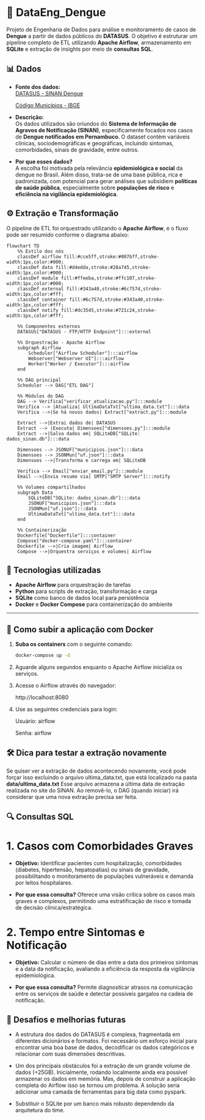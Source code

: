 # 🦟 DataEng_Dengue

Projeto de Engenharia de Dados para análise e monitoramento de casos de **Dengue** a partir de dados públicos do **DATASUS**. O objetivo é estruturar um pipeline completo de ETL utilizando **Apache Airflow**, armazenamento em **SQLite** e extração de insights por meio de **consultas SQL**.

## 📊 Dados

- **Fonte dos dados:**  
  [DATASUS - SINAN Dengue](https://opendatasus.saude.gov.br/dataset/arboviroses-dengue)

  [Código Municípios - IBGE](https://www.ibge.gov.br/explica/codigos-dos-municipios.php)
- **Descrição:**  
  Os dados utilizados são oriundos do **Sistema de Informação de Agravos de Notificação (SINAN)**, especificamente focados nos casos de **Dengue notificados em Pernambuco**. O dataset contém variáveis clínicas, sociodemográficas e geográficas, incluindo sintomas, comorbidades, sinais de gravidade, entre outros.

- **Por que esses dados?**  
  A escolha foi motivada pela relevância **epidemiológica e social** da dengue no Brasil. Além disso, trata-se de uma base pública, rica e padronizada, com potencial para gerar análises que subsidiem **políticas de saúde pública**, especialmente sobre **populações de risco** e **eficiência na vigilância epidemiológica**.

## ⚙️ Extração e Transformação

O pipeline de ETL foi orquestrado utilizando o **Apache Airflow**, e o fluxo pode ser resumido conforme o diagrama abaixo:

```mermaid
flowchart TD
    %% Estilo dos nós
    classDef airflow fill:#cce5ff,stroke:#007bff,stroke-width:1px,color:#000;
    classDef data fill:#d4edda,stroke:#28a745,stroke-width:1px,color:#000;
    classDef module fill:#ffeeba,stroke:#ffc107,stroke-width:1px,color:#000;
    classDef external fill:#343a40,stroke:#6c757d,stroke-width:1px,color:#fff;
    classDef container fill:#6c757d,stroke:#343a40,stroke-width:1px,color:#fff;
    classDef notify fill:#dc3545,stroke:#721c24,stroke-width:1px,color:#fff;

    %% Componentes externos
    DATASUS["DATASUS - FTP/HTTP Endpoint"]:::external

    %% Orquestração - Apache Airflow
    subgraph Airflow
        Scheduler["Airflow Scheduler"]:::airflow
        Webserver["Webserver UI"]:::airflow
        Worker["Worker / Executor"]:::airflow
    end

    %% DAG principal
    Scheduler --> DAG["ETL DAG"]

    %% Módulos do DAG
    DAG --> Verifica["verificar_atualizacao.py"]:::module
    Verifica --> |Atualiza| UltimaDataTxt["ultima_data.txt"]:::data
    Verifica -->|Se há novos dados| Extract["extract.py"]:::module
    
    Extract -->|Extrai dados de| DATASUS
    Extract --> |Executa| Dimensoes["dimensoes.py"]:::module
    Extract -->|Salva dados em| SQLiteDB["SQLite: dados_sinan.db"]:::data
    
    Dimensoes --> JSONUF["municipios.json"]:::data
    Dimensoes --> JSONMun["uf.json"]:::data
    Dimensoes -->|Transforma e carrega em| SQLiteDB

    Verifica --> Email["enviar_email.py"]:::module
    Email -->|Envia resumo via| SMTP["SMTP Server"]:::notify

    %% Volumes compartilhados
    subgraph Data
        SQLiteDB["SQLite: dados_sinan.db"]:::data
        JSONUF["municipios.json"]:::data
        JSONMun["uf.json"]:::data
        UltimaDataTxt["ultima_data.txt"]:::data
    end

    %% Containerização
    Dockerfile["Dockerfile"]:::container
    Compose["docker-compose.yaml"]:::container
    Dockerfile -->|Cria imagem| Airflow
    Compose -->|Orquestra serviços e volumes| Airflow
```

## 💽 Tecnologias utilizadas

- **Apache Airflow** para orquestração de tarefas  
- **Python** para scripts de extração, transformação e carga  
- **SQLite** como banco de dados local para persistência  
- **Docker** e **Docker Compose** para containerização do ambiente  

---

## 🚀 Como subir a aplicação com Docker

1. **Suba os containers** com o seguinte comando:

   ```bash
   docker-compose up -d

2. Aguarde alguns segundos enquanto o Apache Airflow inicializa os serviços.

3. Acesse o Airflow através do navegador:

    http://localhost:8080

4. Use as seguintes credenciais para login:

    Usuário: airflow

    Senha: airflow

## 🛠️ Dica para testar a extração novamente
Se quiser ver a extração de dados acontecendo novamente, você pode forçar isso excluindo o arquivo ultima_data.txt, que está localizado na pasta **data/ultima_data.txt**
Esse arquivo armazena a última data de extração realizada no site do SINAN. Ao removê-lo, o DAG (quando iniciar) irá considerar que uma nova extração precisa ser feita.

## 🔍 Consultas SQL
# 1. Casos com Comorbidades Graves
- **Objetivo:**
Identificar pacientes com hospitalização, comorbidades (diabetes, hipertensão, hepatopatias) ou sinais de gravidade, possibilitando o monitoramento de populações vulneráveis e demanda por leitos hospitalares.

- **Por que essa consulta?**
Oferece uma visão crítica sobre os casos mais graves e complexos, permitindo uma estratificação de risco e tomada de decisão clínica/estratégica.

# 2. Tempo entre Sintomas e Notificação
- **Objetivo:**
Calcular o número de dias entre a data dos primeiros sintomas e a data da notificação, avaliando a eficiência da resposta da vigilância epidemiológica.

- **Por que essa consulta?**
Permite diagnosticar atrasos na comunicação entre os serviços de saúde e detectar possíveis gargalos na cadeia de notificação.

## 🏁 Desafios e melhorias futuras
- A estrutura dos dados do DATASUS é complexa, fragmentada em diferentes dicionários e formatos. Foi necessário um esforço inicial para encontrar uma boa base de dados, decodificar os dados categóricos e relacionar com suas dimensões descritivas.

- Um dos principais obstáculos foi a extração de um grande volume de dados (+25GB). Inicialmente, rodando localmente ainda era possível armazenar os dados em memória. Mas, depois de construir a aplicação completa do Airflow isso se tornou um problema. A solução seria adicionar uma camada de ferramentas para big data como pyspark.

- Substituir o SQLite por um banco mais robusto dependendo da arquitetura do time.
